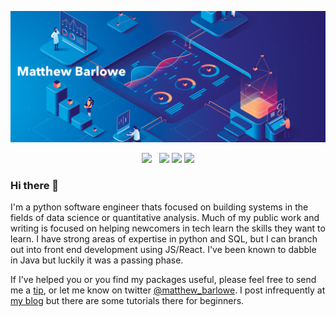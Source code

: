 [![Header](https://raw.githubusercontent.com/mcbarlowe/mcbarlowe/main/githublogo.png "Header")](https://barloweanalytics.com)

<p align='center'>
<a href="https://twitter.com/matthew_barlowe"><img height="30" src="https://github.com/mcbarlowe/mcbarlowe/blob/main/icon/twitter.png?raw=true"></a>&nbsp;&nbsp;
<a href="https://www.buymeacoffee.com/mcbarlowe"><img height="30" src="https://github.com/mcbarlowe/mcbarlowe/blob/main/icon/by-me-a-coffee.png?raw=true"></a>
<a href="https://www.linkedin.com/in/mcbarlowe/"><img height="30" src="https://github.com/mcbarlowe/mcbarlowe/blob/main/icon/linkedin.png?raw=true"></a>
<a href="https://stackoverflow.com/users/7885229/matthew-barlowe"><img height="30" src="https://github.com/mcbarlowe/mcbarlowe/blob/main/icon/768px-Stack_Overflow_icon.svg?raw=true"></a>
</p>

### Hi there 👋

I'm a python software engineer thats focused on building systems in the fields of data science or quantitative analysis. Much of my public work and writing is focused on helping newcomers in tech learn the skills they want to learn. I have strong areas of expertise in python and SQL, but I can branch out into front end development using JS/React. I've been known to dabble in Java but luckily it was a passing phase.

If I've helped you or you find my packages useful, please feel free to send me a
[tip](https://www.buymeacoffee.com/mcbarlowe), or let me know on twitter [@matthew_barlowe](https://twitter.com/matthew_barlowe). I post infrequently at [my blog](https://barloweanalytics.com) but there are some tutorials there for beginners.



<!--
**mcbarlowe/mcbarlowe** is a ✨ _special_ ✨ repository because its `README.md` (this file) appears on your GitHub profile.

Here are some ideas to get you started:

- 🔭 I’m currently working on ...
- 🌱 I’m currently learning ...
- 👯 I’m looking to collaborate on ...
- 🤔 I’m looking for help with ...
- 💬 Ask me about ...
- 📫 How to reach me: ...
- 😄 Pronouns: ...
- ⚡ Fun fact: ...
-->

